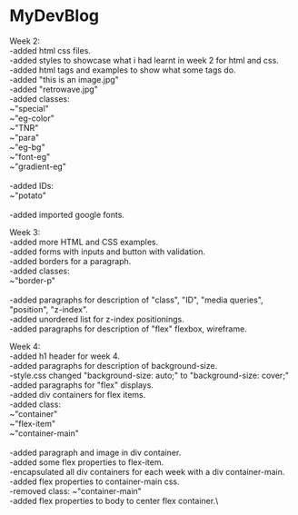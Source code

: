 # MyDevBlog
Week 2: \
-added html css files.\
-added styles to showcase what i had learnt in week 2 for html and css.\
-added html tags and examples to show what some tags do.\
-added "this is an image.jpg"\
-added "retrowave.jpg"\
-added classes:\
~"special"\
~"eg-color"\
~"TNR"\
~"para"\
~"eg-bg"\
~"font-eg"\
~"gradient-eg"\
\
-added IDs:\
~"potato"\
\
-added imported google fonts.

Week 3: \
-added more HTML and CSS examples.\
-added forms with inputs and button with validation.\
-added borders for a paragraph.\
-added classes:\
~"border-p"\
\
-added paragraphs for description of "class", "ID", "media queries", "position", "z-index".\
-added unordered list for z-index positionings.\
-added paragraphs for description of "flex" flexbox, wireframe.

Week 4:\
-added h1 header for week 4.\
-added paragraphs for description of background-size.\
-style.css changed "background-size: auto;" to "background-size: cover;"\
-added paragraphs for "flex" displays.\
-added div containers for flex items.\
-added class:\
~"container"\
~"flex-item"\
~"container-main"\
\
-added paragraph and image in div container.\
-added some flex properties to flex-item.\
-encapsulated all div containers for each week with a div container-main.\
-added flex properties to container-main css.\
-removed class:
~"container-main"\
-added flex properties to body to center flex container.\